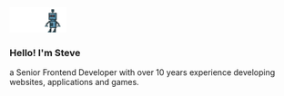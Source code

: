 <img src="https://raw.githubusercontent.com/Steveeeie/vanilla-js-parcel-starter/master/src/robot.gif" alt="" width="100" />

### Hello! I'm Steve

a Senior Frontend Developer with over 10 years experience developing websites, applications and games.




<!--
**Steveeeie/Steveeeie** is a ✨ _special_ ✨ repository because its `README.md` (this file) appears on your GitHub profile.

Here are some ideas to get you started:

- 🔭 I’m currently working on ...
- 🌱 I’m currently learning ...
- 👯 I’m looking to collaborate on ...
- 🤔 I’m looking for help with ...
- 💬 Ask me about ...
- 📫 How to reach me: ...
- 😄 Pronouns: ...
- ⚡ Fun fact: ...
-->
